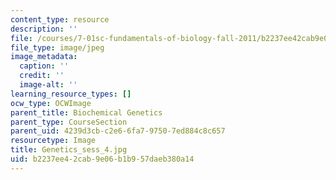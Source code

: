 ```yaml
---
content_type: resource
description: ''
file: /courses/7-01sc-fundamentals-of-biology-fall-2011/b2237ee42cab9e06b1b957daeb380a14_Genetics_sess_4.jpg
file_type: image/jpeg
image_metadata:
  caption: ''
  credit: ''
  image-alt: ''
learning_resource_types: []
ocw_type: OCWImage
parent_title: Biochemical Genetics
parent_type: CourseSection
parent_uid: 4239d3cb-c2e6-6fa7-9750-7ed884c8c657
resourcetype: Image
title: Genetics_sess_4.jpg
uid: b2237ee4-2cab-9e06-b1b9-57daeb380a14
---
```

